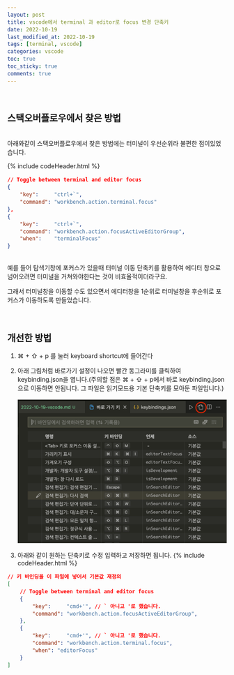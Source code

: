 ```yaml
---
layout: post
title: vscode에서 terminal 과 editor로 focus 변경 단축키
date: 2022-10-19
last_modified_at: 2022-10-19
tags: [terminal, vscode]
categories: vscode
toc: true
toc_sticky: true
comments: true
---
```

<br/>

## 스택오버플로우에서 찾은 방법

<br/>아래와같이 스택오버플로우에서 찾은 방법에는 터미널이 우선순위라 불편한 점이있었습니다.

{% include codeHeader.html %}
```json
// Toggle between terminal and editor focus
{
    "key":     "ctrl+`",
    "command": "workbench.action.terminal.focus"
},
{
    "key":     "ctrl+`",
    "command": "workbench.action.focusActiveEditorGroup",
    "when":    "terminalFocus"
}
```
<br/>예를 들어 탐색기창에 포커스가 있을때 터미널 이동 단축키를 활용하여 에디터 창으로 넘어오려면 터미널을 거쳐와야한다는 것이 비효율적이더라구요.


그래서 터미널창을 이동할 수도 있으면서 에디터창을 1순위로 터미널창을 후순위로 포커스가 이동하도록 만들었습니다.

<br/>

## 개선한 방법

1. ⌘ + ⇧ + p 를 눌러 keyboard shortcut에 들어간다

2. 아래 그림처럼 바로가기 설정이 나오면 빨간 동그라미를 클릭하여 keybinding.json을 엽니다.(주의할 점은 ⌘ + ⇧ + p에서 바로 keybinding.json으로 이동하면 안됩니다. 그 파일은 읽기모드용 기본 단축키를 모아둔 파일입니다.)  
<br/>![keybind](/assets/image/2022-10-19-vscode1.png)  


3. 아래와 같이 원하는 단축키로 수정 입력하고 저장하면 됩니다.
{% include codeHeader.html %}
```json
// 키 바인딩을 이 파일에 넣어서 기본값 재정의
[
    // Toggle between terminal and editor focus
    {
        "key":     "cmd+'", // ` 아니고 '로 했습니다. 
        "command": "workbench.action.focusActiveEditorGroup",
    },
    {
        "key":     "cmd+'", // ` 아니고 '로 했습니다.
        "command": "workbench.action.terminal.focus",
        "when": "editorFocus"
    }
]
```